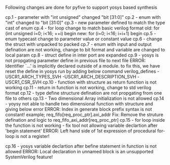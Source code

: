 Following changes are done for pyfive to support yosys based synthesis

cp.1 - parameter with "int unsigned" changed "bit [31:0]"
cp.2 - enum with "int" changed to "bit [31:0]"
cp.3 - new parameter defined to match the type cast of enum
cp.4 - for loop change to match basic verilog format
       old:  for (int unsigned i=0; i<16; ++i) begin
       new:  for (i=0; i<16; i=i+1) begin
cp.5 - enum typecast change to parameter value or constant value
cp.6 - change the struct with unpacked to packed
cp.7 - enum with input and output defination are not working, change to bit format and variable are changed to local param
cp.8 - struct define in inter port are expanded
cp.9 - yosys is not propgating parameter define in previous file to next file
         ERROR: Identifier `...' is implicitly declared outside of a module.
         to fix this, we have reset the define in yosys run by adding below command
         verilog_defines -USCR1_ARCH_TYPES_SVH -USCR1_ARCH_DESCRIPTION_SVH -USCR1_CSR_SVH
cp.10 - function with structure as return function is not working
cp.11 - return in function is not working, change to std verilog format
cp.12 - type define structure defination are not propgating from one file to others
cp.13 - Two dimensional Array initialization is not allowed 
cp.14 - yoysy not able to handle two dimensional function with structure and giving below error
       ERROR: Index in generate block prefix syntax is not constant!
       example; req_fifo[req_proc_ptr].axi_addr
       Fix: Remove the struture defination and logic to req_fifo_axi_addr[req_proc_ptr]
cp.15 - for loop inside the function is not working  - fix tool not allowing variable declartion after 'begin statement'
       ERROR: Left hand side of 1st expression of procedural for-loop is not a register!

cp.16 - yosys variable declartion after befine statement in function is not allowed
        ERROR: Local declaration in unnamed block is an unsupported SystemVerilog feature!
     
       
